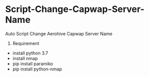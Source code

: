 # Script-Change-Capwap-Server-Name
Auto Script Change Aerohive Capwap Server Name
1. Requirement
  - install python 3.7
  - install nmap
  - pip install paramiko
  - pip install python-nmap
